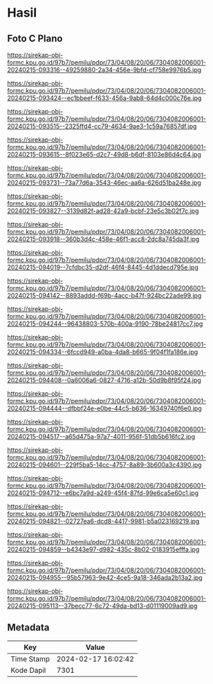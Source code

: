 # Hasil

## Foto C Plano

https://sirekap-obj-formc.kpu.go.id/97b7/pemilu/pdpr/73/04/08/20/06/7304082006001-20240215-093316--49259880-2a34-456e-9bfd-cf758e9976b5.jpg

https://sirekap-obj-formc.kpu.go.id/97b7/pemilu/pdpr/73/04/08/20/06/7304082006001-20240215-093424--ec1bbeef-f633-456a-9ab8-64d4c000c76e.jpg

https://sirekap-obj-formc.kpu.go.id/97b7/pemilu/pdpr/73/04/08/20/06/7304082006001-20240215-093515--2325ffd4-cc79-4634-9ae3-1c59a76857df.jpg

https://sirekap-obj-formc.kpu.go.id/97b7/pemilu/pdpr/73/04/08/20/06/7304082006001-20240215-093615--8f023e65-d2c7-49d8-b6df-8103e86d4c64.jpg

https://sirekap-obj-formc.kpu.go.id/97b7/pemilu/pdpr/73/04/08/20/06/7304082006001-20240215-093731--73a77d6a-3543-46ec-aa6a-626d51ba248e.jpg

https://sirekap-obj-formc.kpu.go.id/97b7/pemilu/pdpr/73/04/08/20/06/7304082006001-20240215-093827--3139d82f-ad28-42a9-bcbf-23e5c3b02f7c.jpg

https://sirekap-obj-formc.kpu.go.id/97b7/pemilu/pdpr/73/04/08/20/06/7304082006001-20240215-093918--360b3d4c-458e-46f1-acc8-2dc8a745da3f.jpg

https://sirekap-obj-formc.kpu.go.id/97b7/pemilu/pdpr/73/04/08/20/06/7304082006001-20240215-094019--7cfdbc35-d2df-46f4-8445-4d1ddecd795e.jpg

https://sirekap-obj-formc.kpu.go.id/97b7/pemilu/pdpr/73/04/08/20/06/7304082006001-20240215-094142--8893addd-f69b-4acc-b47f-924bc22ade99.jpg

https://sirekap-obj-formc.kpu.go.id/97b7/pemilu/pdpr/73/04/08/20/06/7304082006001-20240215-094244--96438803-570b-400a-9190-78be24817cc7.jpg

https://sirekap-obj-formc.kpu.go.id/97b7/pemilu/pdpr/73/04/08/20/06/7304082006001-20240215-094334--6fccd949-a0ba-4da8-b665-9f04f1fa186e.jpg

https://sirekap-obj-formc.kpu.go.id/97b7/pemilu/pdpr/73/04/08/20/06/7304082006001-20240215-094408--0a6006a6-0827-4716-a12b-50d9b8f95f24.jpg

https://sirekap-obj-formc.kpu.go.id/97b7/pemilu/pdpr/73/04/08/20/06/7304082006001-20240215-094444--dfbbf24e-e0be-44c5-b636-16349740f6e0.jpg

https://sirekap-obj-formc.kpu.go.id/97b7/pemilu/pdpr/73/04/08/20/06/7304082006001-20240215-094517--a65d475a-97a7-4011-956f-51db5b616fc2.jpg

https://sirekap-obj-formc.kpu.go.id/97b7/pemilu/pdpr/73/04/08/20/06/7304082006001-20240215-094601--229f5ba5-14cc-4757-8a89-3b600a3c4390.jpg

https://sirekap-obj-formc.kpu.go.id/97b7/pemilu/pdpr/73/04/08/20/06/7304082006001-20240215-094712--e6bc7a9d-a249-45f4-87fd-99e6ca5e60c1.jpg

https://sirekap-obj-formc.kpu.go.id/97b7/pemilu/pdpr/73/04/08/20/06/7304082006001-20240215-094821--02727ea6-dcd8-4417-9981-b5a023169219.jpg

https://sirekap-obj-formc.kpu.go.id/97b7/pemilu/pdpr/73/04/08/20/06/7304082006001-20240215-094859--b4343e97-d982-435c-8b02-0183915efffa.jpg

https://sirekap-obj-formc.kpu.go.id/97b7/pemilu/pdpr/73/04/08/20/06/7304082006001-20240215-094955--95b57963-9e42-4ce5-9a18-346ada2b13a2.jpg

https://sirekap-obj-formc.kpu.go.id/97b7/pemilu/pdpr/73/04/08/20/06/7304082006001-20240215-095113--37becc77-6c72-49da-bd13-d01119009ad9.jpg


## Metadata

| Key        | Value               |
| ---------- | ------------------- |
| Time Stamp | 2024-02-17 16:02:42 |
| Kode Dapil | 7301                |



